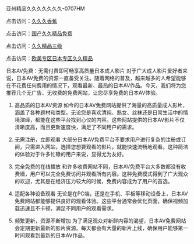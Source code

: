 亚州精品久久久久久久久-0707HM

点击访问：<a href="https://fdhf-454.pages.dev/">久久久香蕉</a>

点击访问：<a href="https://tfda.pages.dev/">国产久久精品免费</a>

点击访问：<a href="https://rtj-3zo.pages.dev/">久久精品三级</a>

点击访问：<a href="https://vassv.pages.dev/">欧美专区日本专区久久精品</a>

日本AV免费：无需付费即可畅享高质量日本成人影片
对于广大成人影片爱好者来说，日本AV免费的资源一直备受关注。随着网络的普及，越来越多的人希望能够在不花费任何费用的情况下，观看最新、最热的日本AV作品。今天，我们将为您推荐几个无广告、无收费的免费网站，让您尽享免费的日本AV体验。

1. 高品质的日本AV资源
如今的日本AV免费网站提供了海量的高质量成人影片，涵盖了各种题材和类型。无论您是喜欢清纯、熟女、丝袜还是日常生活中的情境演绎，都能在这些平台找到心仪的内容。这些网站提供的日本AV影片不仅清晰度高，而且更新速度快，满足了不同用户的需求。

2. 无需注册，立即观看
大部分日本AV免费平台不要求用户进行复杂的注册或订阅，只需进入网站，选择您想要观看的影片，就能快速流畅地观看。这种简洁的体验对于许多忙碌的用户来说，显得尤为友好。

3. 完全免费的在线播放
和许多收费网站不同，日本AV免费平台大多数都没有收费墙，用户可以完全免费访问并观看所有内容。这种免费模式得到了广大观众的欢迎，尤其是在经济压力较大的时候，免费内容成为了用户的首选。

4. 适配各种设备观看
无论是在PC端，还是在手机、平板等移动设备上，日本AV免费网站都能够提供良好的观看体验。这些平台通常会优化页面，确保视频加载迅速且不卡顿，满足不同用户的观看需求。

5. 频繁更新，资源不断增加
为了满足观众对新鲜内容的渴望，日本AV免费网站会定期更新最新的影片资源。每天都会有大量的新片上线，确保用户能够第一时间观看到最新的日本AV作品。





<span style="display:none;">[Canonical link](）</span>
